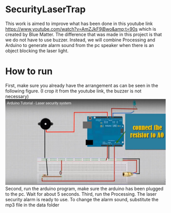 # SecurityLaserTrap
This work is aimed to improve what has been done in this youtube link 
https://www.youtube.com/watch?v=AmZJkF9jBwo&amp;t=90s which is created by Blue Matter. The difference that was made in this project is that
we do not have to use buzzer. Instead, we will combine Processing and Arduino to generate alarm sound from the pc speaker when there is an object blocking the laser light.

# How to run
First, make sure you already have the arrangement as can be seen in the following figure. (I crop it from the youtube link, the buzzer is not necessary)
![GitHub Logo](laser.JPG)
Second, run the arduino program, make sure the arduino has been plugged to the pc. Wait for about 5 seconds.
Third, run the Processing. The laser security alarm is ready to use. To change the alarm sound, substitute the mp3 file in the data folder
